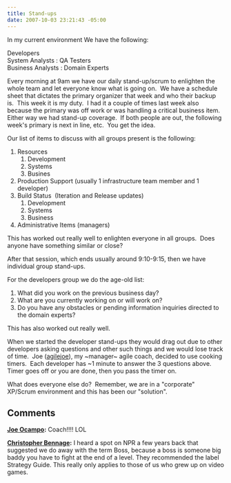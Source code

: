 ```yaml
---
title: Stand-ups
date: 2007-10-03 23:21:43 -05:00
---
```


In my current environment We have the following:  
  
Developers  
System Analysts : QA Testers  
Business Analysts : Domain Experts  
  
Every morning at 9am we have our daily stand-up/scrum to enlighten the whole team and let everyone know what is going on.  We have a schedule sheet that dictates the primary organizer that week and who their backup is.  This week it is my duty.  I had it a couple of times last week also because the primary was off work or was handling a critical business item.  Either way we had stand-up coverage.  If both people are out, the following week's primary is next in line, etc.  You get the idea.

Our list of items to discuss with all groups present is the following:

1. Resources
    1. Development
    1. Systems
    1. Busines
1. Production Support (usually 1 infrastructure team member and 1 developer)
1. Build Status  (Iteration and Release updates)
    1. Development
    1. Systems
    1. Business
1. Administrative Items (managers)

This has worked out really well to enlighten everyone in all groups.  Does anyone have something similar or close?

After that session, which ends usually around 9:10-9:15, then we have individual group stand-ups.

For the developers group we do the age-old list:

1. What did you work on the previous business day?
1. What are you currently working on or will work on?
1. Do you have any obstacles or pending information inquiries directed to the domain experts?

This has also worked out really well.

When we started the developer stand-ups they would drag out due to other developers asking questions and other such things and we would lose track of time.  Joe ([agilejoe](http://www.lostechies.com/blogs/joe_ocampo)), my ~manager~ agile coach, decided to use cooking timers.  Each developer has ~1 minute to answer the 3 questions above.  Timer goes off or you are done, then you pass the timer on.

What does everyone else do?  Remember, we are in a "corporate" XP/Scrum environment and this has been our "solution".

## Comments

**[Joe Ocampo](#151 "2007-10-04 03:18:01"):** Coach!!!! LOL

**[Christopher Bennage](#152 "2007-10-05 01:12:31"):** I heard a spot on NPR a few years back that suggested we do away with the term Boss, because a boss is someone big baddy you have to fight at the end of a level. They recommended the label Strategy Guide. This really only applies to those of us who grew up on video games.
